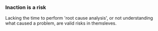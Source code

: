 ### Inaction is a risk

Lacking the time to perform 'root cause analysis',  or not understanding what caused a problem, are valid risks in themsleves.
